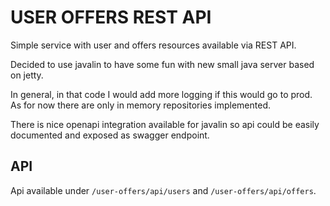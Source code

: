 # USER OFFERS REST API

Simple service with user and offers resources available via REST API.

Decided to use javalin to have some fun with new
small java server based on jetty.

In general, in that code I would add more logging if this would go to prod. As for now
there are only in memory repositories implemented.

There is nice openapi integration available for javalin so api could
be easily documented and exposed as swagger endpoint.

## API

Api available under `/user-offers/api/users` and `/user-offers/api/offers`.
